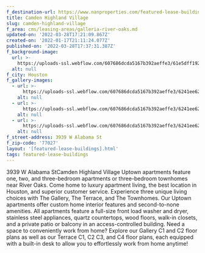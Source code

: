 ```yaml
---
f_destination-url: https://www.nanproperties.com/featured-lease-buildings/camden-highland-village
title: Camden Highland Village
slug: camden-highland-village
f_area: cms/leasing-areas/galleria-river-oaks.md
updated-on: '2022-03-28T17:21:09.867Z'
created-on: '2022-01-17T21:11:24.077Z'
published-on: '2022-03-28T17:37:31.387Z'
f_background-image:
  url: >-
    https://uploads-ssl.webflow.com/607686dcda5167b392aeffe3/61e5dff1928df1b946c09656_1-camden-highland-village-apartments.jpeg
  alt: null
f_city: Houston
f_gallery-images:
  - url: >-
      https://uploads-ssl.webflow.com/607686dcda5167b392aeffe3/6241ee62fa5c64ac5a91eaf7_1-camden-highland-village-.jpg
    alt: null
  - url: >-
      https://uploads-ssl.webflow.com/607686dcda5167b392aeffe3/6241ee624e06b12e41c58732_3-camden-highland-village-2.jpg
    alt: null
  - url: >-
      https://uploads-ssl.webflow.com/607686dcda5167b392aeffe3/6241ee62fe700a08dec5184b_22-camden-highland-village-3.jpg
    alt: null
f_street-address: 3939 W Alabama St
f_zip-code: '77027'
layout: '[featured-lease-buildings].html'
tags: featured-lease-buildings
---
```


3939 W Alabama StCamden Highland Village Uptown apartments feature one, two, and three-bedroom apartments or three-bedroom townhomes near River Oaks. Come home to luxury apartment living, the best location in Houston, and superior customer service. Experience three unique living choices with The Gallery, The Terrace, and The Townhomes. Our Uptown apartments offer custom home interior features and second-to-none amenities. All apartments feature a full-size front load washer and dryer, stainless steel appliances, quartz countertops, wood floors, walk-in closets, and a private patio or balcony in an access-controlled building. Need a space to conveniently work from home? Explore our Gallery C1 and C2 floor plans as well as our Terrace C1, C2 C3, and C4 floor plans, each equipped with a built-in desk to allow you to effortlessly work from home anytime!
